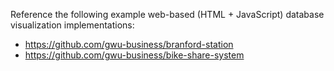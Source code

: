 Reference the following example web-based (HTML + JavaScript) database visualization implementations:

 + https://github.com/gwu-business/branford-station
 + https://github.com/gwu-business/bike-share-system
